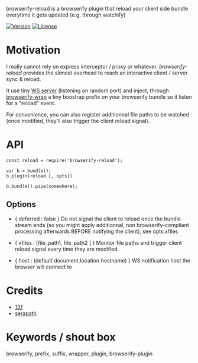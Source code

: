 browserify-reload is a browserify plugin that reload your client side bundle everytime it gets updated (e.g. through watchify)


[![Version](https://img.shields.io/npm/v/browserify-reload.svg)](https://www.npmjs.com/package/browserify-reload)
[![License](https://img.shields.io/badge/license-MIT-blue.svg)](http://opensource.org/licenses/MIT)


# Motivation
I really cannot rely on express interceptor / proxy or whatever, *browserify-reload* provides the slimest overhead to reach an interactive client / server sync & reload.

It use tiny [WS server](https://www.npmjs.com/package/ws) (listening on random port) and inject, through [browserify-wrap](https://www.npmjs.com/package/browserify-wrap) a tiny boostrap prefix on your browserify bundle so it listen for a "reload" event.

For convenience, you can also register additionnal file paths to be watched (once modified, they'll also trigger the client reload signal).

# API

```
const reload = require('browserify-reload');

var b = bundle();
b.plugin(reload [, opts])

b.bundle().pipe(somewhere);
```

## Options
* { deferred : false }
Do not signal the client to reload once the bundle stream ends (so you might apply additionnal, non browserify-compliant processing afterwards BEFORE notifying the client), see opts.xfiles

* { xfiles : [file_path1, file_path2 ] }
Monitor file paths and trigger client reload signal every time they are modified.

* { host : (default document.location.hostname) }
WS notification host the browser will connect to

# Credits
* [131](https://github.com/131)
* [serapath](https://github.com/serapath)



# Keywords / shout box
browserify, prefix, suffix, wrapper, plugin, browserify-plugin

